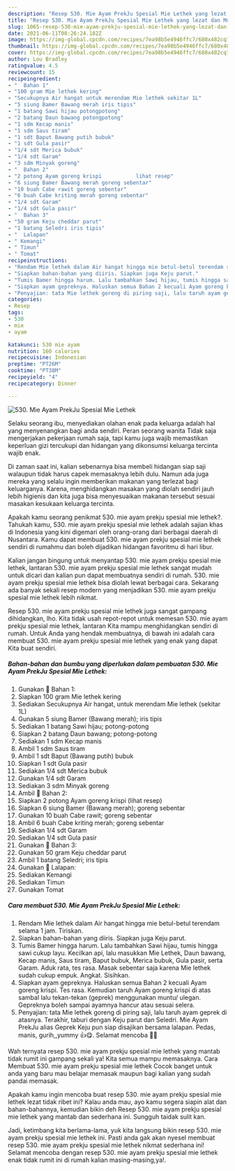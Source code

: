 ```yaml
---
description: "Resep 530. Mie Ayam PrekJu Spesial Mie Lethek yang lezat dan Mudah Dibuat"
title: "Resep 530. Mie Ayam PrekJu Spesial Mie Lethek yang lezat dan Mudah Dibuat"
slug: 1065-resep-530-mie-ayam-prekju-spesial-mie-lethek-yang-lezat-dan-mudah-dibuat
date: 2021-06-11T08:26:24.182Z
image: https://img-global.cpcdn.com/recipes/7ea98b5e4946ffc7/680x482cq70/530-mie-ayam-prekju-spesial-mie-lethek-foto-resep-utama.jpg
thumbnail: https://img-global.cpcdn.com/recipes/7ea98b5e4946ffc7/680x482cq70/530-mie-ayam-prekju-spesial-mie-lethek-foto-resep-utama.jpg
cover: https://img-global.cpcdn.com/recipes/7ea98b5e4946ffc7/680x482cq70/530-mie-ayam-prekju-spesial-mie-lethek-foto-resep-utama.jpg
author: Lou Bradley
ratingvalue: 4.5
reviewcount: 15
recipeingredient:
- "  Bahan 1"
- "100 gram Mie lethek kering"
- "Secukupnya Air hangat untuk merendam Mie lethek sekitar 1L"
- "5 siung Bamer Bawang merah iris tipis"
- "1 batang Sawi hijau potongpotong"
- "2 batang Daun bawang potongpotong"
- "1 sdm Kecap manis"
- "1 sdm Saus tiram"
- "1 sdt Baput Bawang putih bubuk"
- "1 sdt Gula pasir"
- "1/4 sdt Merica bubuk"
- "1/4 sdt Garam"
- "3 sdm Minyak goreng"
- "  Bahan 2"
- "2 potong Ayam goreng krispi           lihat resep"
- "6 siung Bamer Bawang merah goreng sebentar"
- "10 buah Cabe rawit goreng sebentar"
- "6 buah Cabe kriting merah goreng sebentar"
- "1/4 sdt Garam"
- "1/4 sdt Gula pasir"
- "  Bahan 3"
- "50 gram Keju cheddar parut"
- "1 batang Seledri iris tipis"
- "  Lalapan"
- " Kemangi"
- " Timun"
- " Tomat"
recipeinstructions:
- "Rendam Mie lethek dalam Air hangat hingga mie betul-betul terendam selama 1 jam. Tiriskan."
- "Siapkan bahan-bahan yang diiris. Siapkan juga Keju parut."
- "Tumis Bamer hingga harum. Lalu tambahkan Sawi hijau, tumis hingga sawi cukup layu. Kecilkan api, lalu masukkan Mie Lethek, Daun bawang, Kecap manis, Saus tiram, Baput bubuk, Merica bubuk, Gula pasir, serta Garam. Aduk rata, tes rasa. Masak sebentar saja karena Mie lethek sudah cukup empuk. Angkat. Sisihkan."
- "Siapkan ayam gepreknya. Haluskan semua Bahan 2 kecuali Ayam goreng krispi. Tes rasa. Kemudian taruh Ayam goreng krispi di atas sambal lalu tekan-tekan (geprek) menggunakan muntu/ ulegan. Gepreknya boleh sampai ayamnya hancur atau sesuai selera."
- "Penyajian: tata Mie lethek goreng di piring saji, lalu taruh ayam geprek di atasnya. Terakhir, taburi dengan Keju parut dan Seledri. Mie Ayam PrekJu alias Geprek Keju pun siap disajikan bersama lalapan. Pedas, manis, gurih,,yummy 👍😋. Selamat mencoba 🙏😊"
categories:
- Resep
tags:
- 530
- mie
- ayam

katakunci: 530 mie ayam 
nutrition: 160 calories
recipecuisine: Indonesian
preptime: "PT26M"
cooktime: "PT38M"
recipeyield: "4"
recipecategory: Dinner

---
```



![530. Mie Ayam PrekJu Spesial Mie Lethek](https://img-global.cpcdn.com/recipes/7ea98b5e4946ffc7/680x482cq70/530-mie-ayam-prekju-spesial-mie-lethek-foto-resep-utama.jpg)

Selaku seorang ibu, menyediakan olahan enak pada keluarga adalah hal yang menyenangkan bagi anda sendiri. Peran seorang  wanita Tidak saja mengerjakan pekerjaan rumah saja, tapi kamu juga wajib memastikan keperluan gizi tercukupi dan hidangan yang dikonsumsi keluarga tercinta wajib enak.

Di zaman  saat ini, kalian sebenarnya bisa membeli hidangan siap saji walaupun tidak harus capek memasaknya lebih dulu. Namun ada juga mereka yang selalu ingin memberikan makanan yang terlezat bagi keluarganya. Karena, menghidangkan masakan yang diolah sendiri jauh lebih higienis dan kita juga bisa menyesuaikan makanan tersebut sesuai masakan kesukaan keluarga tercinta. 



Apakah kamu seorang penikmat 530. mie ayam prekju spesial mie lethek?. Tahukah kamu, 530. mie ayam prekju spesial mie lethek adalah sajian khas di Indonesia yang kini digemari oleh orang-orang dari berbagai daerah di Nusantara. Kamu dapat membuat 530. mie ayam prekju spesial mie lethek sendiri di rumahmu dan boleh dijadikan hidangan favoritmu di hari libur.

Kalian jangan bingung untuk menyantap 530. mie ayam prekju spesial mie lethek, lantaran 530. mie ayam prekju spesial mie lethek sangat mudah untuk dicari dan kalian pun dapat membuatnya sendiri di rumah. 530. mie ayam prekju spesial mie lethek bisa diolah lewat berbagai cara. Sekarang ada banyak sekali resep modern yang menjadikan 530. mie ayam prekju spesial mie lethek lebih nikmat.

Resep 530. mie ayam prekju spesial mie lethek juga sangat gampang dihidangkan, lho. Kita tidak usah repot-repot untuk memesan 530. mie ayam prekju spesial mie lethek, lantaran Kita mampu menghidangkan sendiri di rumah. Untuk Anda yang hendak membuatnya, di bawah ini adalah cara membuat 530. mie ayam prekju spesial mie lethek yang enak yang dapat Kita buat sendiri.

<!--inarticleads1-->

##### Bahan-bahan dan bumbu yang diperlukan dalam pembuatan 530. Mie Ayam PrekJu Spesial Mie Lethek:

1. Gunakan  📌 Bahan 1:
1. Siapkan 100 gram Mie lethek kering
1. Sediakan Secukupnya Air hangat, untuk merendam Mie lethek (sekitar 1L)
1. Gunakan 5 siung Bamer (Bawang merah); iris tipis
1. Sediakan 1 batang Sawi hijau; potong-potong
1. Siapkan 2 batang Daun bawang; potong-potong
1. Sediakan 1 sdm Kecap manis
1. Ambil 1 sdm Saus tiram
1. Ambil 1 sdt Baput (Bawang putih) bubuk
1. Siapkan 1 sdt Gula pasir
1. Sediakan 1/4 sdt Merica bubuk
1. Gunakan 1/4 sdt Garam
1. Sediakan 3 sdm Minyak goreng
1. Ambil  📌 Bahan 2:
1. Siapkan 2 potong Ayam goreng krispi           (lihat resep)
1. Siapkan 6 siung Bamer (Bawang merah); goreng sebentar
1. Gunakan 10 buah Cabe rawit; goreng sebentar
1. Ambil 6 buah Cabe kriting merah; goreng sebentar
1. Sediakan 1/4 sdt Garam
1. Sediakan 1/4 sdt Gula pasir
1. Gunakan  📌 Bahan 3:
1. Gunakan 50 gram Keju cheddar parut
1. Ambil 1 batang Seledri; iris tipis
1. Gunakan  📌 Lalapan:
1. Sediakan  Kemangi
1. Sediakan  Timun
1. Gunakan  Tomat




<!--inarticleads2-->

##### Cara membuat 530. Mie Ayam PrekJu Spesial Mie Lethek:

1. Rendam Mie lethek dalam Air hangat hingga mie betul-betul terendam selama 1 jam. Tiriskan.
1. Siapkan bahan-bahan yang diiris. Siapkan juga Keju parut.
1. Tumis Bamer hingga harum. Lalu tambahkan Sawi hijau, tumis hingga sawi cukup layu. Kecilkan api, lalu masukkan Mie Lethek, Daun bawang, Kecap manis, Saus tiram, Baput bubuk, Merica bubuk, Gula pasir, serta Garam. Aduk rata, tes rasa. Masak sebentar saja karena Mie lethek sudah cukup empuk. Angkat. Sisihkan.
1. Siapkan ayam gepreknya. Haluskan semua Bahan 2 kecuali Ayam goreng krispi. Tes rasa. Kemudian taruh Ayam goreng krispi di atas sambal lalu tekan-tekan (geprek) menggunakan muntu/ ulegan. Gepreknya boleh sampai ayamnya hancur atau sesuai selera.
1. Penyajian: tata Mie lethek goreng di piring saji, lalu taruh ayam geprek di atasnya. Terakhir, taburi dengan Keju parut dan Seledri. Mie Ayam PrekJu alias Geprek Keju pun siap disajikan bersama lalapan. Pedas, manis, gurih,,yummy 👍😋. Selamat mencoba 🙏😊




Wah ternyata resep 530. mie ayam prekju spesial mie lethek yang mantab tidak rumit ini gampang sekali ya! Kita semua mampu memasaknya. Cara Membuat 530. mie ayam prekju spesial mie lethek Cocok banget untuk anda yang baru mau belajar memasak maupun bagi kalian yang sudah pandai memasak.

Apakah kamu ingin mencoba buat resep 530. mie ayam prekju spesial mie lethek lezat tidak ribet ini? Kalau anda mau, ayo kamu segera siapin alat dan bahan-bahannya, kemudian bikin deh Resep 530. mie ayam prekju spesial mie lethek yang mantab dan sederhana ini. Sungguh taidak sulit kan. 

Jadi, ketimbang kita berlama-lama, yuk kita langsung bikin resep 530. mie ayam prekju spesial mie lethek ini. Pasti anda gak akan nyesel membuat resep 530. mie ayam prekju spesial mie lethek nikmat sederhana ini! Selamat mencoba dengan resep 530. mie ayam prekju spesial mie lethek enak tidak rumit ini di rumah kalian masing-masing,ya!.

